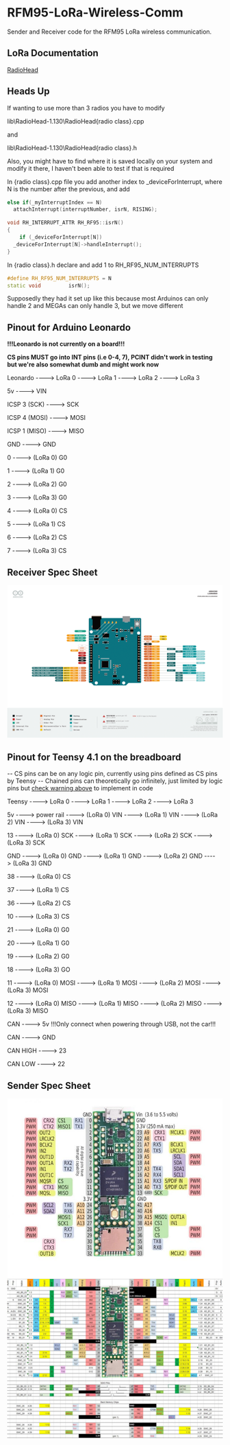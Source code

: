 # RFM95-LoRa-Wireless-Comm
Sender and Receiver code for the RFM95 LoRa wireless communication.

## LoRa Documentation
[RadioHead](https://www.airspayce.com/mikem/arduino/RadioHead/classRH__RF95.html)


## Heads Up
If wanting to use more than 3 radios you have to modify 

lib\RadioHead-1.130\RadioHead\{radio class}.cpp 

and 

lib\RadioHead-1.130\RadioHead\{radio class}.h

Also, you might have to find where it is saved locally on your system and modify it there, I haven't been able to test if that is required

  In {radio class}.cpp file you add another index to _deviceForInterrupt, where N is the number after the previous, and add
  ```cpp
  else if(_myInterruptIndex == N)
    attachInterrupt(interruptNumber, isrN, RISING);
  ```
  ```cpp
  void RH_INTERRUPT_ATTR RH_RF95::isrN()
  {
      if (_deviceForInterrupt[N])
  	_deviceForInterrupt[N]->handleInterrupt();
  }
  ```
  In {radio class}.h declare and add 1 to RH_RF95_NUM_INTERRUPTS
  ```cpp
  #define RH_RF95_NUM_INTERRUPTS = N
  static void         isrN();
  ```
Supposedly they had it set up like this because most Arduinos can only handle 2 and MEGAs can only handle 3, but we move different

## Pinout for Arduino Leonardo

**!!!Leonardo is not currently on a board!!!**

**CS pins MUST go into INT pins (i.e 0-4, 7), PCINT didn't work in testing but we're also somewhat dumb and might work now**

Leonardo ----> LoRa 0 ----> LoRa 1 ----> LoRa 2 ----> LoRa 3

5v ----> VIN

ICSP 3 (SCK) ----> SCK

ICSP 4 (MOSI) ----> MOSI

ICSP 1 (MISO) ----> MISO

GND ----> GND

0 ----> (LoRa 0) G0

1 ----> (LoRa 1) G0

2 ----> (LoRa 2) G0

3 ----> (LoRa 3) G0

4 ----> (LoRa 0) CS

5 ----> (LoRa 1) CS

6 ----> (LoRa 2) CS

7 ----> (LoRa 3) CS

## Receiver Spec Sheet
![Pinout](https://github.com/sundevilmotorsports/RFM95-LoRa-Wireless-Comm/blob/main/Spec_Sheet/Receiver/Arduino_Loenardo_pinOUT2.png)
<!--![LoRa](https://github.com/sundevilmotorsports/RFM95-LoRa-Wireless-Comm/blob/main/Spec_Sheet/Receiver/Receiver_LoRa.jpg)-->
<!--![Leonardo](https://github.com/sundevilmotorsports/RFM95-LoRa-Wireless-Comm/blob/main/Spec_Sheet/Receiver/Leonardo.jpg)-->

## Pinout for Teensy 4.1 on the breadboard
-- CS pins can be on any logic pin, currently using pins defined as CS pins by Teensy
-- Chained pins can theoretically go infinitely, just limited by logic pins but [check warning above](#heads-up) to implement in code

Teensy ----> LoRa 0 ----> LoRa 1 ----> LoRa 2 ----> LoRa 3

5v ----> power rail ----> (LoRa 0) VIN ----> (LoRa 1) VIN ----> (LoRa 2) VIN ----> (LoRa 3) VIN

13 ----> (LoRa 0) SCK ----> (LoRa 1) SCK ----> (LoRa 2) SCK ----> (LoRa 3) SCK

GND ----> (LoRa 0) GND ----> (LoRa 1) GND ----> (LoRa 2) GND ----> (LoRa 3) GND

38 ----> (LoRa 0) CS

37 ----> (LoRa 1) CS

36 ----> (LoRa 2) CS

10 ----> (LoRa 3) CS

21 ----> (LoRa 0) G0

20 ----> (LoRa 1) G0

19 ----> (LoRa 2) G0

18 ----> (LoRa 3) GO

11 ----> (LoRa 0) MOSI ----> (LoRa 1) MOSI ----> (LoRa 2) MOSI ----> (LoRa 3) MOSI

12 ----> (LoRa 0) MISO ----> (LoRa 1) MISO ----> (LoRa 2) MISO ----> (LoRa 3) MISO

CAN ----> 5v !!!Only connect when powering through USB, not the car!!!

CAN ----> GND

CAN HIGH ----> 23

CAN LOW ----> 22

## Sender Spec Sheet
<!--![Teensy](https://github.com/sundevilmotorsports/RFM95-LoRa-Wireless-Comm/blob/main/Spec_Sheet/Sender/teensy_4.1.PNG)-->
<!--![LoRa](https://github.com/sundevilmotorsports/RFM95-LoRa-Wireless-Comm/blob/main/Spec_Sheet/Sender/lora_radios.PNG)-->
![Simple Pinout](https://github.com/sundevilmotorsports/RFM95-LoRa-Wireless-Comm/blob/main/Spec_Sheet/Sender/teensyPinout.jpg)
![In-depth Pinout](https://github.com/sundevilmotorsports/RFM95-LoRa-Wireless-Comm/blob/main/Spec_Sheet/Sender/teensyPinout2.jpg)
